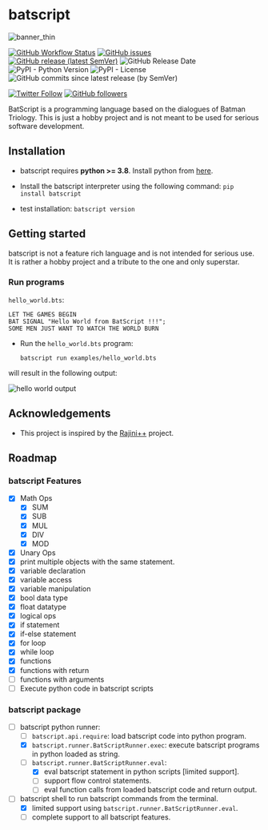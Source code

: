 # batscript

![banner_thin](https://user-images.githubusercontent.com/6749212/168450764-5ae486d8-8299-4425-b51d-cf3b9538efb2.png)



[![GitHub Workflow Status](https://img.shields.io/github/workflow/status/aadhithya/batscript/Test%20and%20Release?logo=Github%20Actions&logoColor=%23fff&style=flat-square)](https://github.com/aadhithya/batscript/actions/workflows/release.yml)
[![GitHub issues](https://img.shields.io/github/issues/aadhithya/batscript?style=flat-square)](https://github.com/aadhithya/batscript/issues)
[![GitHub release (latest SemVer)](https://img.shields.io/github/v/release/aadhithya/batscript?logo=semantic%20release&style=flat-square)](https://pypi.org/project/batscript/)
![GitHub Release Date](https://img.shields.io/github/release-date/aadhithya/batscript?logo=semantic%20release&style=flat-square)
![PyPI - Python Version](https://img.shields.io/pypi/pyversions/batscript?logo=PyPI&logoColor=%23eaeaea&style=flat-square)
![PyPI - License](https://img.shields.io/pypi/l/batscript?style=flat-square)
![GitHub commits since latest release (by SemVer)](https://img.shields.io/github/commits-since/aadhithya/batscript/latest/master?style=flat-square)


[![Twitter Follow](https://img.shields.io/twitter/follow/asankar96?style=social)](https://twitter.com/asankar96)
[![GitHub followers](https://img.shields.io/github/followers/aadhithya?style=social)](https://github.com/aadhithya)


BatScript is a programming language based on the dialogues of Batman Triology. This is just a hobby project and is not meant to be used for serious software development.

## Installation
- batscript requires **python >= 3.8**. Install python from [here](https://www.python.org/downloads/).
- Install the batscript interpreter using the following command:
  `pip install batscript`

- test installation: `batscript version`

## Getting started

batscript is not a feature rich language and is not intended for serious use. It is rather a hobby project and a tribute to the one and only superstar.

### Run programs
`hello_world.bts`:
```
LET THE GAMES BEGIN
BAT SIGNAL "Hello World from BatScript !!!";
SOME MEN JUST WANT TO WATCH THE WORLD BURN
```
- Run the `hello_world.bts` program:

  `batscript run examples/hello_world.bts`

will result in the following output:

![hello world output](./imgs/hello-out.png)

## Acknowledgements
<!-- - A lot of learnings from [DIVSPL](https://github.com/di/divspl) and its accompanying [pycon talk](https://www.youtube.com/watch?v=ApgUrtCrmV8).
- A lot of learnings from [this pycon talk](https://www.youtube.com/watch?v=LCslqgM48D4&t=1388s) by [Alex Gaynor](alex).
- Workflows setup based on [poetry_pypi_template](https://github.com/a-parida12/poetry_pypi_template). -->
- This project is inspired by the [Rajini++](https://github.com/aadhithya/batscript) project.

## Roadmap
### batscript Features
- [x] Math Ops
  - [x] SUM
  - [x] SUB
  - [x] MUL
  - [x] DIV
  - [x] MOD
- [x] Unary Ops
- [x] print multiple objects with the same statement.
- [x] variable declaration
- [x] variable access
- [x] variable manipulation
- [x] bool data type
- [x] float datatype
- [x] logical ops
- [x] if statement
- [x] if-else statement
- [x] for loop
- [x] while loop
- [x] functions
- [x] functions with return
- [ ] functions with arguments
- [ ] Execute python code in batscript scripts
### batscript package
- [ ] batscript python runner:
  - [ ] `batscript.api.require`: load batscript code into python program.
  - [x] `batscript.runner.BatScriptRunner.exec`: execute batscript programs in python loaded as string.
  - [ ] `batscript.runner.BatScriptRunner.eval`:
    - [x] eval batscript statement in python scripts [limited support].
    - [ ] support flow control statements.
    - [ ] eval function calls from loaded batscript code and return output.
- [ ] batscript shell to run batscript commands from the terminal.
  - [x] limited support using `batscript.runner.BatScriptRunner.eval`.
  - [ ] complete support to all batscript features.

<!-- ### General
- [x] Add tests.
- [x] semantic releases. -->
